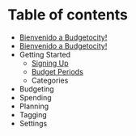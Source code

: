 # Table of contents

* [Bienvenido a Budgetocity!](README.md)
* [Bienvenido a Budgetocity!](welcome-to-budgetocity-1.md)
* Getting Started
  * [Signing Up](getting-started/registering.md)
  * [Budget Periods](getting-started/budget-periods.md)
  * Categories
* Budgeting
* Spending
* Planning
* Tagging
* Settings

